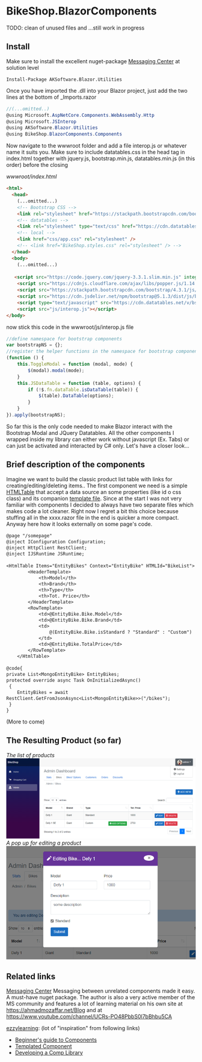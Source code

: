 ﻿# BikeShop.BlazorComponents
TODO: clean of unused files and ...still work in progress
## Install
Make sure to install the excellent nuget-package [Messaging Center](https://github.com/aksoftware98/blazor-utilities) at solution level
```
Install-Package AKSoftware.Blazor.Utilities
```
Once you have imported the .dll into your Blazor project, just add the two lines at the bottom of _Imports.razor

```csharp
//(...omitted..)
@using Microsoft.AspNetCore.Components.WebAssembly.Http
@using Microsoft.JSInterop
@using AKSoftware.Blazor.Utilities
@using BikeShop.BlazorComponents.Components
```
Now navigate to the wwwroot folder and add a file interop.js or whatever name it suits you. Make sure to include datatables.css in the head tag in index.html
together with jquery.js, bootstrap.min.js, datatables.min.js (in this order) before the closing </body>

*wwwroot/index.html*
```html
<html>
  <head>
    (...omitted...)
    <!-- Bootstrap CSS -->
    <link rel="stylesheet" href="https://stackpath.bootstrapcdn.com/bootstrap/4.3.1/css/bootstrap.min.css" integrity="sha384-ggOyR0iXCbMQv3Xipma34MD+dH/1fQ784/j6cY/iJTQUOhcWr7x9JvoRxT2MZw1T" crossorigin="anonymous"> 
    <!-- datatables -->
    <link rel="stylesheet" type="text/css" href="https://cdn.datatables.net/v/bs4/dt-1.11.3/b-2.0.1/b-colvis-2.0.1/b-html5-2.0.1/cr-1.5.4/date-1.1.1/fc-4.0.0/fh-3.2.0/kt-2.6.4/r-2.2.9/rg-1.1.3/rr-1.2.8/sc-2.0.5/datatables.min.css" />
    <!-- local -->
    <link href="css/app.css" rel="stylesheet" />
    <!-- <link href="BikeShop.styles.css" rel="stylesheet" /> -->
  </head>
  <body>
    (...omitted...)
    
   <script src="https://code.jquery.com/jquery-3.3.1.slim.min.js" integrity="sha384-q8i/X+965DzO0rT7abK41JStQIAqVgRVzpbzo5smXKp4YfRvH+8abtTE1Pi6jizo" crossorigin="anonymous"></script>
    <script src="https://cdnjs.cloudflare.com/ajax/libs/popper.js/1.14.7/umd/popper.min.js" integrity="sha384-UO2eT0CpHqdSJQ6hJty5KVphtPhzWj9WO1clHTMGa3JDZwrnQq4sF86dIHNDz0W1" crossorigin="anonymous"></script>
    <script src="https://stackpath.bootstrapcdn.com/bootstrap/4.3.1/js/bootstrap.min.js" integrity="sha384-JjSmVgyd0p3pXB1rRibZUAYoIIy6OrQ6VrjIEaFf/nJGzIxFDsf4x0xIM+B07jRM" crossorigin="anonymous"></script>
    <script src="https://cdn.jsdelivr.net/npm/bootstrap@5.1.3/dist/js/bootstrap.bundle.min.js" integrity="sha384-ka7Sk0Gln4gmtz2MlQnikT1wXgYsOg+OMhuP+IlRH9sENBO0LRn5q+8nbTov4+1p" crossorigin="anonymous"></script>
    <script type="text/javascript" src="https://cdn.datatables.net/v/bs4/dt-1.11.3/b-2.0.1/b-colvis-2.0.1/b-html5-2.0.1/cr-1.5.4/date-1.1.1/fc-4.0.0/fh-3.2.0/kt-2.6.4/r-2.2.9/rg-1.1.3/rr-1.2.8/sc-2.0.5/datatables.min.js"></script>
    <script src="js/interop.js"></script>
</body>
```
now stick this code in the wwwroot/js/interop.js file

```javascript
//define namespace for bootstrap components
var bootstrapNS = {};
//register the helper functions in the namespace for bootstrap components
(function () {
    this.ToggleModal = function (modal, mode) {
        $(modal).modal(mode);
    }
    this.JSDataTable = function (table, options) {
        if (!$.fn.dataTable.isDataTable(table)) {
            $(table).DataTable(options);
        }
    }
}).apply(bootstrapNS);
```
So far this is the only code needed to make Blazor interact with the Bootstrap Modal and JQuery Datatables. 
All the other components I wrapped inside my library can either work without javascript (Ex. Tabs) or can just be activated and interacted by C# only. 
Let's have a closer look...

## Brief description of the components
Imagine we want to build the classic product list table with links for creating/editing/deleting items..
The first component we need is a simple [HTMLTable](https://github.com/mvit777/BikeShop/blob/master/BikeShop.BlazorComponents/Components/HtmlTable.cs) that accept a data source an some properties (like id o css class) and its companion [template file](https://github.com/mvit777/BikeShop/blob/master/BikeShop.BlazorComponents/Components/HtmlTable.razor).
Since at the start I was not very familiar with components I decided to always have two separate files which makes code a lot cleaner. Right now I regret a bit this choice because stuffing all in the xxxx.razor file in the end is quicker a more compact. Anyway here how it looks externally on some page's code.
```razor
@page "/somepage"
@inject IConfiguration Configuration;
@inject HttpClient RestClient;
@inject IJSRuntime JSRuntime;

<HtmlTable Items="EntityBikes" Context="EntityBike" HTMLId="BikeList">
        <HeaderTemplate>
            <th>Model</th>
            <th>Brand</th>
            <th>Type</th>
            <th>Tot. Price</th>
        </HeaderTemplate>
        <RowTemplate>
            <td>@EntityBike.Bike.Model</td>
            <td>@EntityBike.Bike.Brand</td>
            <td>
                @(EntityBike.Bike.isStandard ? "Standard" : "Custom")
            </td>
            <td>@EntityBike.TotalPrice</td>
        </RowTemplate>
    </HtmlTable>

@code{
private List<MongoEntityBike> EntityBikes;
protected override async Task OnInitializedAsync()
 {
    EntityBikes = await RestClient.GetFromJsonAsync<List<MongoEntityBike>>("/bikes");
 }
}
```
(More to come)
## The Resulting Product (so far)
*The list of products*
![List](https://github.com/mvit777/BikeShop/blob/master/BikeShop/wwwroot/images/docs/BikeListComplete.png)
*A pop up for editing a product*
![Prodcut Edit](https://github.com/mvit777/BikeShop/blob/master/BikeShop/wwwroot/images/docs/BikeEditPopUp.png)
## Related links
[Messaging Center](https://github.com/aksoftware98/blazor-utilities) Messaging between unrelated components made it easy. A must-have nuget package. The author is also a very active member of the MS community and features a lot of learning material on his own site at https://ahmadmozaffar.net/Blog and at https://www.youtube.com/channel/UCRs-PO48PbbS0l7bBhbu5CA


[ezzylearning](https://www.ezzylearning.net/tutorials/blazor): (lot of "inspiration" from following links)
- [Beginner's guide to Components](https://www.ezzylearning.net/tutorial/a-beginners-guide-to-blazor-components)
- [Templated Component](https://www.ezzylearning.net/tutorial/a-developers-guide-to-blazor-templated-components)
- [Developing a Comp Library](https://www.ezzylearning.net/tutorial/a-developers-guide-to-blazor-component-libraries)

